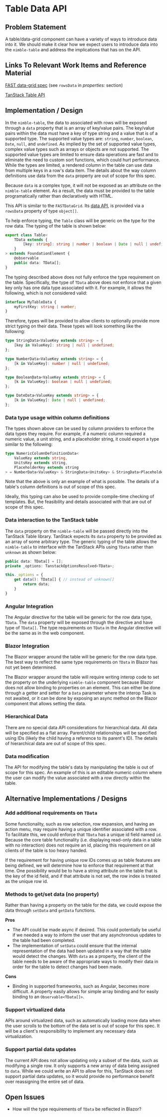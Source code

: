 # Table Data API

## Problem Statement

A table/data-grid component can have a variety of ways to introduce data into it. We should make it clear how we expect users to introduce data into the `nimble-table` and address the implications that has on the API.

## Links To Relevant Work Items and Reference Material

[FAST data-grid spec](https://github.com/microsoft/fast/blob/master/packages/web-components/fast-foundation/src/data-grid/data-grid.spec.md) (see `rowsData` in _properties:_ section)

[TanStack Table API](https://tanstack.com/table/v8/docs/api/core/table)

## Implementation / Design

In the `nimble-table`, the data to associated with rows will be exposed through a `data` property that is an array of key/value pairs. The key/value pairs within the data must have a key of type string and a value that is of a supported type. The supported value types are: `string`, `number`, `boolean`, `Date`, `null`, and `undefined`. As implied by the set of supported value types, complex value types such as arrays or objects are not supported. The supported value types are limited to ensure data operations are fast and to eliminate the need to custom sort functions, which could hurt performance. While the types are limited, a rendered column in the table can use data from multiple keys in a row's data item. The details about the way column definitions use data from the `data` property are out of scope for this spec.

Because `data` is a complex type, it will not be exposed as an attribute on the `nimble-table` element. As a result, the data must be provided to the table programatically rather than declaratively with HTML.

This API is similar to the `FASTDataGrid`. Its [data API](https://github.com/microsoft/fast/blob/416dc9167e9d41e6ffe11d87ed79b2f455357923/packages/web-components/fast-foundation/src/data-grid/data-grid.ts#L193), is provided via a `rowsData` property of type `object[]`.

To help enforce typing, the `Table` class will be generic on the type for the row data. The typing of the table is shown below:

```ts
export class Table<
    TData extends {
        [key: string]: string | number | boolean | Date | null | undefined;
    }
> extends FoundationElement {
    @observable
    public data: TData[];
}
```

The typing described above does not fully enforce the type requirement on the table. Specifically, the type of `TData` above does not enforce that a given key only has one data type associated with it. For example, it allows the following, which is not considered valid:

```ts
interface MyTableData {
    myFirstKey: string | number;
}
```

Therefore, types will be provided to allow clients to optionally provide more strict typing on their data. These types will look something like the following:

```ts
type StringData<ValueKey extends string> = {
    [key in ValueKey]: string | null | undefined;
};

type NumberData<ValueKey extends string> = {
    [k in ValueKey]: number | null | undefined;
};

type BooleanData<ValueKey extends string> = {
    [k in ValueKey]: boolean | null | undefined;
};

type DateData<ValueKey extends string> = {
    [k in ValueKey]: Date | null | undefined;
};
```

### Data type usage within column definitions

The types shown above can be used by column providers to enforce the data types they require. For example, if a numeric column required a numeric value, a unit string, and a placeholder string, it could export a type similar to the following:

```ts
type NumericColumnDefinitionData<
    ValueKey extends string,
    UnitsKey extends string,
    PlaceholderKey extends string
> = NumberData<ValueKey> & StringData<UnitsKey> & StringData<PlaceholderKey>;
```

Note that the above is only an example of what is possible. The details of a table's column definitions is out of scope of this spec.

Ideally, this typing can also be used to provide compile-time checking of templates. But, the feasibility and details associated with that are out of scope of this spec.

### Data interaction to the TanStack table

The `data` property on the `nimble-table` will be passed directly into the TanStack Table library. TanStack expects its `data` property to be provided as an array of some arbitrary type. The generic typing of the table allows the `nimble-table` to interface with the TanStack APIs using `TData` rather than `unknown` as shown below:

```ts
public data: TData[] = [];
private _options: TanstackOptionsResolved<TData>;

this._options = {
    get data(): TData[] { // instead of unknown[]
        return data;
    }
}
```

### Angular Integration

The Angular directive for the table will be generic for the row data type, `TData`. The `data` property will be exposed through the directive and have type of `TData[]`. The type requirements on `TData` in the Angular directive will be the same as in the web component.

### Blazor Integration

The Blazor wrapper around the table will be generic for the row data type. The best way to reflect the same type requirements on `TData` in Blazor has not yet been determined.

The Blazor wrapper around the table will require writing interop code to set the property on the underlying `nimble-table` component because Blazor does not allow binding to properties on an element. This can either be done through a getter and setter for a `Data` parameter where the interop Task is not awaited, or it can be done by exposing an async method on the Blazor component that allows setting the data.

### Hierarchical Data

There are no special data API considerations for hierarchical data. All data will be specified as a flat array. Parent/child relationships will be specified using IDs (likely the child having a reference to its parent's ID). The details of hierarchical data are out of scope of this spec.

### Data modification

The API for modifying the table's data by manipulating the table is out of scope for this spec. An example of this is an editable numeric column where the user can modify the value associated with a row directly within the table.

## Alternative Implementations / Designs

### Add additional requirements on `TData`

Some functionality, such as row selection, row expansion, and having an action menu, may require having a unique identifier associated with a row. To facilitate this, we could enforce that `TData` has a unique id field named `id`. Because the core table functionality (i.e. displaying read-only data in a table with no interaction) does not require an id, placing this requirement on all clients of the table is too heavy handed.

If the requirement for having unique row IDs comes up as table features are being defined, we will determine how to enforce that requirement at that time. One possibility would be to have a string attribute on the table that is the key of the id field, and if that attribute is not set, the row index is treated as the unique row id.

### Methods to get/set data (no property)

Rather than having a property on the table for the data, we could expose the data through `setData` and `getData` functions.

**Pros**

-   The API could be made async if desired. This could potentially be useful if we needed a way to inform the user that any asynchronous updates to the table had been completed.
-   The implementation of `setData` could ensure that the internal representation of the data had been updated in a way that the table would detect the changes. With `data` as a property, the client of the table needs to be aware of the appropriate ways to modify their data in order for the table to detect changes had been made.

**Cons**

-   Binding in supported frameworks, such as Angular, becomes more difficult. A property easily allows for simple array binding and for easily binding to an `Observable<TData[]>`.

### Support virtualized data

APIs around virtualized data, such as automatically loading more data when the user scrolls to the bottom of the data set is out of scope for this spec. It will be a client's responsibility to implement any necessary data virtualization.

### Support partial data updates

The current API does not allow updating only a subset of the data, such as modifying a single row. It only supports a new array of data being assigned to `data`. While we could write an API to allow for this, TanStack does not support partial data updates, so it would provide no performance benefit over reassigning the entire set of data.

## Open Issues

-   How will the type requirements of `TData` be reflected in Blazor?
